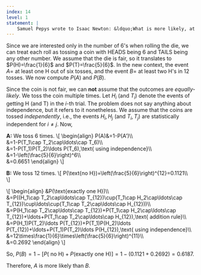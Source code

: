 ```yaml
---
index: 14
level: 1
statement: |
    Samuel Pepys wrote to Isaac Newton: &ldquo;What is more likely, at least one $6$ in $6$ rolls of one die or (b) at least two $6$’s in $12$ rolls?&rdquo; Compute the probabilities of these events.
---
```

Since we are interested only in the number of $6$'s when rolling the die, we can treat each roll as tossing a coin with HEADS being $6$ and TAILS being any other number. We assume that the die is fair, so it translates to $P(H)=\frac{1}{6}$ and $P(T)=\frac{5}{6}$. In the new context, the event $A=$ at least one H out of six tosses, and the event $B=$ at least two H's in 12 tosses. We now compute $P(A)$ and $P(B)$.

Since the coin is not fair, we can **not** assume that the outcomes are *equally-likely*.
We toss the coin multiple times. Let $H_i$ (and $T_i$) denote the events of getting H (and T) in the $i$-th trial. The problem does not say anything about independence, but it refers to it nonetheless. We assume that the coins are tossed *independently*, i.e., the events $H_i,H_j$ (and $T_i,T_j$) are statistically independent for $i\neq j$. Now,

**A:**
We toss $6$ times.
\\[
\begin{align}
P(A)&=1-P(A')\\\\\
&=1-P(T_1\cap T_2\cap\ldots\cap T_6)\\\\\
&=1-P(T_1)P(T_2)\ldots P(T_6),\text{ using independence}\\\\\
&=1-\left(\frac{5}{6}\right)^6\\\\\
&=0.6651
\end{align}
\\]

**B:**
We toss $12$ times.
\\[
P(\text{no H})=\left(\frac{5}{6}\right)^{12}=0.1121\\\\\
\\]

\\[
\begin{align}
&P(\text{exactly one H})\\\\\
&=P((H_1\cap T_2\cap\ldots\cap T_{12})\cup(T_1\cap H_2\cap\ldots\cap T_{12})\cup\ldots\cup(T_1\cap T_2\cap\ldots\cap H_{12}))\\\\\
&=P(H_1\cap T_2\cap\ldots\cap T_{12})+P(T_1\cap H_2\cap\ldots\cap T_{12})+\ldots+P(T_1\cap T_2\cap\ldots\cap H_{12}),\text{ addition rule}\\\\\
&=P(H_1)P(T_2)\ldots P(T_{12})+P(T_1)P(H_2)\ldots P(T_{12})+\ldots+P(T_1)P(T_2)\ldots P(H_{12}),\text{ using independence}\\\\\
&=12\times\frac{1}{6}\times\left(\frac{5}{6}\right)^{11}\\\\\
&=0.2692
\end{align}
\\]

So, $P(B)=1-[P(\text{ no H})+P(\text{exactly one H})]=1-(0.1121+0.2692)=0.6187$.

Therefore, $A$ is more likely than $B$.